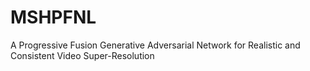 # MSHPFNL
 A Progressive Fusion Generative Adversarial Network for Realistic and Consistent Video Super-Resolution
